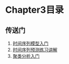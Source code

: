 # Chapter3目录

## 传送门

1. [时间序列模型入门](https://github.com/hj24/Data-analysis-tutorial/blob/master/chapter3/documents/时间序列模型入门.md)
2. [时间序列预测练习讲解](https://github.com/hj24/Data-analysis-tutorial/blob/master/chapter3/documents/时间序列预测练习讲解.md)
3. [聚类分析入门](https://github.com/hj24/Data-analysis-tutorial/blob/master/chapter3/documents/聚类分析入门.md)

